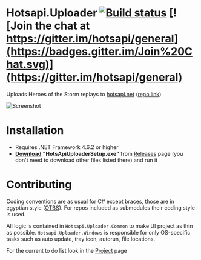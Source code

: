 # Hotsapi.Uploader [![Build status](https://ci.appveyor.com/api/projects/status/0tg5u1yev3l8p2qv/branch/master?svg=true)](https://ci.appveyor.com/project/poma/hotsapi-uploader/branch/master) [![Join the chat at https://gitter.im/hotsapi/general](https://badges.gitter.im/Join%20Chat.svg)](https://gitter.im/hotsapi/general)

Uploads Heroes of the Storm replays to [hotsapi.net](http://hotsapi.net) ([repo link](https://github.com/poma/hotsapi))

![Screenshot](http://hotsapi.net/img/uploader.png)

# Installation

* Requires .NET Framework 4.6.2 or higher
* [__Download__](https://github.com/Poma/Hotsapi.Uploader/releases) **"HotsApiUploaderSetup.exe"** from [Releases](https://github.com/Poma/Hotsapi.Uploader/releases) page (you don't need to download other files listed there) and run it

# Contributing

Coding conventions are as usual for C# except braces, those are in egyptian style ([OTBS](https://en.wikipedia.org/wiki/Indent_style#1TBS)). For repos included as submodules their coding style is used.

All logic is contained in `Hotsapi.Uploader.Common` to make UI project as thin as possible. `Hotsapi.Uploader.Windows` is responsible for only OS-specific tasks such as auto update, tray icon, autorun, file locations.

For the current to do list look in the [Project](https://github.com/poma/Hotsapi.Uploader/projects/1) page
